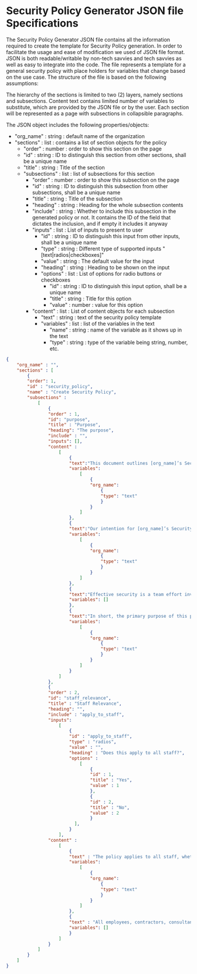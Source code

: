 # Security Policy Generator JSON file Specifications

The Security Policy Generator JSON file contains all the information required to create the template for Security Policy generation. In order to facilitate the usage and ease of modification we used of JSON file format. JSON is both readable/writable by non-tech savvies and tech savvies as well as easy to integrate into the code. The file represents a template for a general security policy with place holders for variables that change based on the use case. The structure of the file is based on the following assumptions:

The hierarchy of the sections is limited to two (2) layers, namely sections and subsections.
Content text contains limited number of variables to substitute, which are provided by the JSON file or by the user.
Each section will be represented as a page with subsections in collapsible paragraphs.

The JSON object includes the following properties/objects:
* "org_name" : string : default name of the organization
* "sections" : list : contains a list of section objects for the policy
  * "order" : number : order to show this section on the page
  * "id" : string : ID to distinguish this section from other sections, shall be a unique name
  * "title" : string : Title of the section
  * "subsections" : list : list of subsections for this section
    * "order" : number : order to show this subsection on the page
    * "id" : string : ID to distinguish this subsection from other subsections, shall be a unique name
    * "title" : string : Title of the subsection
    * "heading" : string : Heading for the whole subsection contents
    * "include" : string : Whether to include this subsection in the generated policy or not. It contains the ID of the field that dictates the inclusion, and if empty it includes it anyway
    * "inputs" : list : List of inputs to present to user
      * "id" : string : ID to distinguish this input from other inputs, shall be a unique name
      * "type" : string : Different type of supported inputs "[text|radios|checkboxes]"
      * "value" : string : The default value for the input
      * "heading" : string : Heading to be shown on the input
      * "options" : list : List of options for radio buttons or checkboxes
        * "id" : string : ID to distinguish this input option, shall be a unique name
        * "title" : string : Title for this option
        * "value" : number : value for this option
    * "content" : list : List of content objects for each subsection
      * "text" : string : text of the security policy template
      * "variables" : list : list of the variables in the text
        * "name" : string : name of the variable as it shows up in the text
        * "type" : string : type of the variable being string, number, etc.

```json
{
    "org_name" : "",
    "sections" : [
        {
        "order": 1,
        "id" : "security_policy",
        "name" : "Create Security Policy",
        "subsections" :
            [
                {
                "order" : 1,
                "id": "purpose",
                "title" : "Purpose",
                "heading": "The purpose",
                "include" : "",
                "inputs": [],
                "content" :
                    [
                        {
                        "text":"This document outlines [org_name]’s Security Policy and Strategy and it is meant to ensure the Digital and Physical security of [org_name] and its members.",
                        "variables":
                            [
                                {
                                "org_name":
                                    {
                                    "type": "text"
                                    }
                                }
                            ]
                        },
                        {
                        "text":"Our intention for [org_name]’s Security Policy and Strategy is not to impose restrictions that are contrary to our established culture of openness, trust and integrity. We are committed to protecting [org_name]’s employees, partners and the company.",
                        "variables":
                            [
                                {
                                "org_name":
                                    {
                                    "type": "text"
                                    }
                                }
                            ]
                        },
                        {
                        "text":"Effective security is a team effort involving the participation and support of every employee and affiliate who deals with information and/or information systems. It is the responsibility of every individual to know these guidelines, and to conduct their activities accordingly.",
                        "variables": []
                        },
                        {
                        "text":"In short, the primary purpose of this policy is: to preserve [org_name]’s security, i.e. the preservation of confidentiality, integrity and availability of [org_name]’s information assets, to ensure that [org_name] complies with contractual and legal requirements, and to prevent damage to [org_name]’s reputation",
                        "variables":
                            [
                                {
                                "org_name":
                                    {
                                    "type": "text"
                                    }
                                }
                            ]
                        }
                    ]
                },
                {
                "order" : 2,
                "id": "staff_relevance",
                "title" : "Staff Relevance",
                "heading": "",
                "include" : "apply_to_staff",
                "inputs":
                    [
                        {
                        "id" : "apply_to_staff",
                        "type" : "radios",
                        "value" : "",
                        "heading" : "Does this apply to all staff?",
                        "options" :
                            [
                                {
                                "id" : 1,
                                "title" : "Yes",
                                "value" : 1
                                },
                                {
                                "id" : 2,
                                "title" : "No",
                                "value" : 2
                                }
                          ],
                        }
                    ], 
                "content" :
                    [
                        {
                        "text" : "The policy applies to all staff, whether directly or indirectly employed or otherwise under the control of [org_name].",
                        "variables":
                            [
                                {
                                "org_name":
                                    {
                                    "type": "text"
                                    }
                                }
                            ]
                        },
                        {
                        "text" : "All employees, contractors, consultants, temporary, and other workers are responsible for exercising good judgment regarding appropriate use of information, electronic devices, and network resources in accordance with policies and standards, and local laws and regulation.",
                        "variables": []
                        }
                    ]
                }
            ]
        }
    ]
}
```
